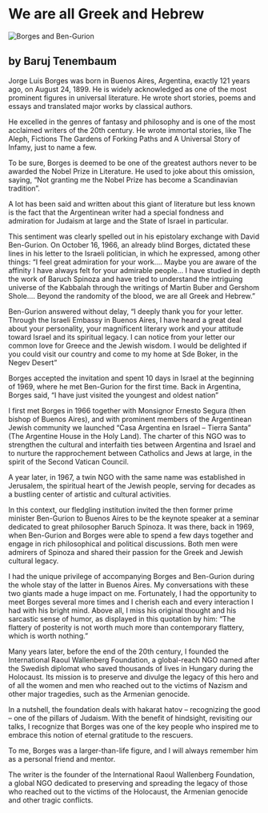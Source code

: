 # We are all Greek and Hebrew

![Borges and Ben-Gurion](borges-gurion-1.jpg)

## by Baruj Tenembaum



Jorge Luis Borges was born in Buenos Aires, Argentina, exactly 121 years ago, on August 24, 1899. He is widely acknowledged as one of the most prominent figures in universal literature. He wrote short stories, poems and essays and translated major works by classical authors.

He excelled in the genres of fantasy and philosophy and is one of the most acclaimed writers of the 20th century. He wrote immortal stories, like The Aleph, Fictions The Gardens of Forking Paths and A Universal Story of Infamy, just to name a few.

To be sure, Borges is deemed to be one of the greatest authors never to be awarded the Nobel Prize in Literature. He used to joke about this omission, saying, “Not granting me the Nobel Prize has become a Scandinavian tradition”.

A lot has been said and written about this giant of literature but less known is the fact that the Argentinean writer had a special fondness and admiration for Judaism at large and the State of Israel in particular.

This sentiment was clearly spelled out in his epistolary exchange with David Ben-Gurion.
On October 16, 1966, an already blind Borges, dictated these lines in his letter to the Israeli politician, in which he expressed, among other things: “I feel great admiration for your work.... Maybe you are aware of the affinity I have always felt for your admirable people... I have studied in depth the work of Baruch Spinoza and have tried to understand the intriguing universe of the Kabbalah through the writings of Martin Buber and Gershom Shole.... Beyond the randomity of the blood, we are all Greek and Hebrew.”

Ben-Gurion answered without delay, “I deeply thank you for your letter. Through the Israeli Embassy in Buenos Aires, I have heard a great deal about your personality, your magnificent literary work and your attitude toward Israel and its spiritual legacy. I can notice from your letter our common love for Greece and the Jewish wisdom. I would be delighted if you could visit our country and come to my home at Sde Boker, in the Negev Desert”

Borges accepted the invitation and spent 10 days in Israel at the beginning of 1969, where he met Ben-Gurion for the first time. Back in Argentina, Borges said, “I have just visited the youngest and oldest nation”

I first met Borges in 1966 together with Monsignor Ernesto Segura (then bishop of Buenos Aires), and with prominent members of the Argentinean Jewish community we launched “Casa Argentina en Israel – Tierra Santa” (The Argentine House in the Holy Land). The charter of this NGO was to strengthen the cultural and interfaith ties between Argentina and Israel and to nurture the rapprochement between Catholics and Jews at large, in the spirit of the Second Vatican Council.

A year later, in 1967, a twin NGO with the same name was established in Jerusalem, the spiritual heart of the Jewish people, serving for decades as a bustling center of artistic and cultural activities.

In this context, our fledgling institution invited the then former prime minister Ben-Gurion to Buenos Aires to be the keynote speaker at a seminar dedicated to great philosopher Baruch Spinoza. It was there, back in 1969, when Ben-Gurion and Borges were able to spend a few days together and engage in rich philosophical and political discussions. Both men were admirers of Spinoza and shared their passion for the Greek and Jewish cultural legacy.

I had the unique privilege of accompanying Borges and Ben-Gurion during the whole stay of the latter in Buenos Aires. My conversations with these two giants made a huge impact on me. Fortunately, I had the opportunity to meet Borges several more times and I cherish each and every interaction I had with his bright mind. Above all, I miss his original thought and his sarcastic sense of humor, as displayed in this quotation by him: “The flattery of posterity is not worth much more than contemporary flattery, which is worth nothing.”

Many years later, before the end of the 20th century, I founded the International Raoul Wallenberg Foundation, a global-reach NGO named after the Swedish diplomat who saved thousands of lives in Hungary during the Holocaust. Its mission is to preserve and divulge the legacy of this hero and of all the women and men who reached out to the victims of Nazism and other major tragedies, such as the Armenian genocide.

In a nutshell, the foundation deals with hakarat hatov – recognizing the good – one of the pillars of Judaism. With the benefit of hindsight, revisiting our talks, I recognize that Borges was one of the key people who inspired me to embrace this notion of eternal gratitude to the rescuers.

To me, Borges was a larger-than-life figure, and I will always remember him as a personal friend and mentor.

The writer is the founder of the International Raoul Wallenberg Foundation, a global NGO dedicated to preserving and spreading the legacy of those who reached out to the victims of the Holocaust, the Armenian genocide and other tragic conflicts.



